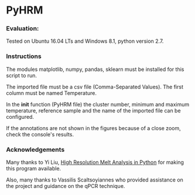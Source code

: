# PyHRM

### Evaluation:
Tested on Ubuntu 16.04 LTs and Windows 8.1, python version 2.7.

### Instructions

The modules matplotlib, numpy, pandas, sklearn must be installed for this script to run.

The imported file must be a csv file (Comma-Separated Values). The first column must be named Temperature.

In the __init__ function (PyHRM file) the cluster number, minimum and maximum temperature, reference sample and the name of the imported file can be configured.

If the annotations are not shown in the figures because of a close zoom, check the console's results.

### Acknowledgements

Many thanks to Yi Liu, [High Resolution Melt Analysis in Python](https://github.com/liuyigh/PyHRM) for making this program available.

Also, many thanks to Vassilis Scaltsoyiannes who provided assistance on the project and guidance on the qPCR technique.